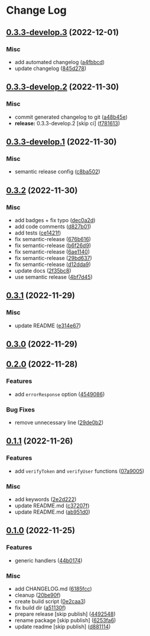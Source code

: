 # Change Log

## [0.3.3-develop.3](https://github.com/chenasraf/express-otp/compare/v0.3.3-develop.2...v0.3.3-develop.3) (2022-12-01)

### Misc

- add automated changelog
  ([a4fbbcd](https://github.com/chenasraf/express-otp/commit/a4fbbcd4f289f878b4f73052b3e07d9a575edc80))
- update changelog
  ([845d278](https://github.com/chenasraf/express-otp/commit/845d278bb1894283b5278c2fa963637d406fb44f))

## [0.3.3-develop.2](https://github.com/chenasraf/express-otp/compare/v0.3.3-develop.1...v0.3.3-develop.2) (2022-11-30)

### Misc

- commit generated changelog to git
  ([a48b45e](https://github.com/chenasraf/express-otp/commit/a48b45e95708d9985e6b9d994cac19d6a23997f8))
- **release:** 0.3.3-develop.2 [skip ci]
  ([f781613](https://github.com/chenasraf/express-otp/commit/f781613104bb14a76261225d19bbf93613609b0d))

## [0.3.3-develop.1](https://github.com/chenasraf/express-otp/compare/v0.3.2...v0.3.3-develop.1) (2022-11-30)

### Misc

- semantic release config
  ([c8ba502](https://github.com/chenasraf/express-otp/commit/c8ba502815eb568139876eb835e008d4c3d72029))

## [0.3.2](https://github.com/chenasraf/express-otp/compare/v0.3.1...v0.3.2) (2022-11-30)

### Misc

- add badges + fix typo
  ([dec0a2d](https://github.com/chenasraf/express-otp/commit/dec0a2d182b458a5f928fa93cd921606d5767290))
- add code comments
  ([d827b01](https://github.com/chenasraf/express-otp/commit/d827b01a5a783f60387a20399413115ccb51feac))
- add tests
  ([ce1421f](https://github.com/chenasraf/express-otp/commit/ce1421f9eaf35fe2464baa6a3a1101d3ca2e8e5f))
- fix semantic-release
  ([676b616](https://github.com/chenasraf/express-otp/commit/676b616c88742d6bd348d90d7cd16afb1e52d9dc))
- fix semantic-release
  ([b6f26d9](https://github.com/chenasraf/express-otp/commit/b6f26d98ef8edfe39df5578bc003549cdf79e4fb))
- fix semantic-release
  ([6ae1140](https://github.com/chenasraf/express-otp/commit/6ae114024147a136970c4594734ea46c02a1a8b5))
- fix semantic-release
  ([29bd637](https://github.com/chenasraf/express-otp/commit/29bd6378358a6842c18912a545448a7ef725364d))
- fix semantic-release
  ([d12dda9](https://github.com/chenasraf/express-otp/commit/d12dda9a9f612c7c0a5da618df699a3fdca36813))
- update docs
  ([2f35bc8](https://github.com/chenasraf/express-otp/commit/2f35bc89405d897955d8dcc30dbe1f3eb502f3ab))
- use semantic release
  ([4bf7d45](https://github.com/chenasraf/express-otp/commit/4bf7d45dd8bf4f4fb969d639ce72abfd66749d7d))

## [0.3.1](https://github.com/chenasraf/express-otp/compare/v0.3.0...v0.3.1) (2022-11-29)

### Misc

- update README
  ([e314e67](https://github.com/chenasraf/express-otp/commit/e314e67c0b617dea6bea80146cbaac16f47df965))

## [0.3.0](https://github.com/chenasraf/express-otp/compare/v0.2.0...v0.3.0) (2022-11-29)

## [0.2.0](https://github.com/chenasraf/express-otp/compare/v0.1.1...v0.2.0) (2022-11-28)

### Features

- add `errorResponse` option
  ([4549086](https://github.com/chenasraf/express-otp/commit/45490860a3cdf02fda8f7def885571d41e828e60))

### Bug Fixes

- remove unnecessary line
  ([29de0b2](https://github.com/chenasraf/express-otp/commit/29de0b252d3fda312bdfda3520e207ae3c0447a1))

## [0.1.1](https://github.com/chenasraf/express-otp/compare/v0.1.0...v0.1.1) (2022-11-26)

### Features

- add `verifyToken` and `verifyUser` functions
  ([07a9005](https://github.com/chenasraf/express-otp/commit/07a9005196466476a8d0ed2c396d09c8d28fac32))

### Misc

- add keywords
  ([2e2d222](https://github.com/chenasraf/express-otp/commit/2e2d2227609e786d116e61e88aee1bc4569c79c5))
- update README.md
  ([c37207f](https://github.com/chenasraf/express-otp/commit/c37207f42d1683e3f41f13e64278fc95be149127))
- update README.md
  ([ab951d0](https://github.com/chenasraf/express-otp/commit/ab951d05948952130f029139528d6f9a6a9d8098))

## [0.1.0](https://github.com/chenasraf/express-otp/compare/44b01745c2b21be8a456c8dc6dd611628c319ab5...v0.1.0) (2022-11-25)

### Features

- generic handlers
  ([44b0174](https://github.com/chenasraf/express-otp/commit/44b01745c2b21be8a456c8dc6dd611628c319ab5))

### Misc

- add CHANGELOG.md
  ([6185fcc](https://github.com/chenasraf/express-otp/commit/6185fcc76a4568046484011b698b746b7c220bdb))
- cleanup
  ([20be90f](https://github.com/chenasraf/express-otp/commit/20be90fa444a4e200e15e72403547bc303850c6b))
- create build script
  ([0e2caa3](https://github.com/chenasraf/express-otp/commit/0e2caa39b7155bef452acfc65900876ac3f2d81d))
- fix build dir
  ([a51130f](https://github.com/chenasraf/express-otp/commit/a51130f11c1ad032ca5a31efec09a2b83578ea54))
- prepare release [skip publish]
  ([4492548](https://github.com/chenasraf/express-otp/commit/44925489862b6f92faebb54057cdc14b20cf669d))
- rename package [skip publish]
  ([6253fa6](https://github.com/chenasraf/express-otp/commit/6253fa6a4507261dae352cd79acbb5f7bd2072a1))
- update readme [skip publish]
  ([d881114](https://github.com/chenasraf/express-otp/commit/d881114605c8afd8d16f61e5ea4af83cab882321))
